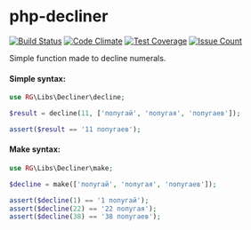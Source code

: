 # php-decliner
[![Build Status](https://travis-ci.org/pldin601/php-decliner.svg?branch=master)](https://travis-ci.org/rg-libs/Decliner)
[![Code Climate](https://codeclimate.com/github/pldin601/php-decliner/badges/gpa.svg)](https://codeclimate.com/github/pldin601/php-decliner)
[![Test Coverage](https://codeclimate.com/github/pldin601/php-decliner/badges/coverage.svg)](https://codeclimate.com/github/pldin601/php-decliner/coverage)
[![Issue Count](https://codeclimate.com/github/pldin601/php-decliner/badges/issue_count.svg)](https://codeclimate.com/github/pldin601/php-decliner)

Simple function made to decline numerals.

#### Simple syntax:
```php
use RG\Libs\Decliner\decline;

$result = decline(11, ['попугай', 'попугая', 'попугаев']);

assert($result == '11 попугаев');
```

#### Make syntax:
```php
use RG\Libs\Decliner\make;

$decline = make(['попугай', 'попугая', 'попугаев']);

assert($decline(1) == '1 попугай');
assert($decline(22) == '22 попугая');
assert($decline(38) == '38 попугаев');
```

